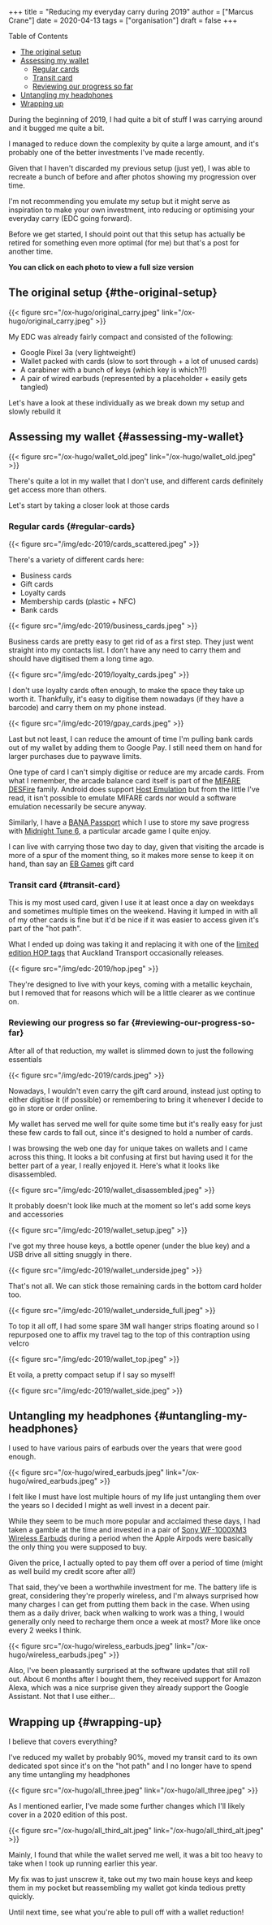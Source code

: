 +++
title = "Reducing my everyday carry during 2019"
author = ["Marcus Crane"]
date = 2020-04-13
tags = ["organisation"]
draft = false
+++

<div class="ox-hugo-toc toc">
<div></div>

<div class="heading">Table of Contents</div>

- [The original setup](#the-original-setup)
- [Assessing my wallet](#assessing-my-wallet)
    - [Regular cards](#regular-cards)
    - [Transit card](#transit-card)
    - [Reviewing our progress so far](#reviewing-our-progress-so-far)
- [Untangling my headphones](#untangling-my-headphones)
- [Wrapping up](#wrapping-up)

</div>
<!--endtoc-->

During the beginning of 2019, I had quite a bit of stuff I was carrying around and it bugged me quite a bit.

I managed to reduce down the complexity by quite a large amount, and it's probably one of the better investments I've made recently.

Given that I haven't discarded my previous setup (just yet), I was able to recreate a bunch of before and after photos showing my progression over time.

I'm not recommending you emulate my setup but it might serve as inspiration to make your own investment, into reducing or optimising your everyday carry (EDC going forward).

Before we get started, I should point out that this setup has actually be retired for something even more optimal (for me) but that's a post for another time.

**You can click on each photo to view a full size version**


## The original setup {#the-original-setup}

{{< figure src="/ox-hugo/original_carry.jpeg" link="/ox-hugo/original_carry.jpeg" >}}

My EDC was already fairly compact and consisted of the following:

-   Google Pixel 3a (very lightweight!)
-   Wallet packed with cards (slow to sort through + a lot of unused cards)
-   A carabiner with a bunch of keys (which key is which?!)
-   A pair of wired earbuds (represented by a placeholder + easily gets tangled)

Let's have a look at these individually as we break down my setup and slowly rebuild it


## Assessing my wallet {#assessing-my-wallet}

{{< figure src="/ox-hugo/wallet_old.jpeg" link="/ox-hugo/wallet_old.jpeg" >}}

There's quite a lot in my wallet that I don't use, and different cards definitely get access more than others.

Let's start by taking a closer look at those cards


### Regular cards {#regular-cards}

{{< figure src="/img/edc-2019/cards_scattered.jpeg" >}}

There's a variety of different cards here:

-   Business cards
-   Gift cards
-   Loyalty cards
-   Membership cards (plastic + NFC)
-   Bank cards

{{< figure src="/img/edc-2019/business_cards.jpeg" >}}

Business cards are pretty easy to get rid of as a first step. They just went straight into my contacts list. I don't have any need to carry them and should have digitised them a long time ago.

{{< figure src="/img/edc-2019/loyalty_cards.jpeg" >}}

I don't use loyalty cards often enough, to make the space they take up worth it. Thankfully, it's easy to digitise them nowadays (if they have a barcode) and carry them on my phone instead.

{{< figure src="/img/edc-2019/gpay_cards.jpeg" >}}

Last but not least, I can reduce the amount of time I'm pulling bank cards out of my wallet by adding them to Google Pay. I still need them on hand for larger purchases due to paywave limits.

One type of card I can't simply digitise or reduce are my arcade cards. From what I remember, the arcade balance card itself is part of the [MIFARE DESFire](https://www.mifare.net/en/products/chip-card-ics/mifare-desfire/) family. Android does support [Host Emulation](https://developer.android.com/guide/topics/connectivity/nfc/hce) but from the little I've read, it isn't possible to emulate MIFARE cards nor would a software emulation necessarily be secure anyway.

Similarly, I have a [BANA Passport](https://www.bandainamcoid.com/banapassport/en/) which I use to store my save progress with [Midnight Tune 6](https://wanganmaxi-official.com/wanganmaxi6/en/special/001.php), a particular arcade game I quite enjoy.

I can live with carrying those two day to day, given that visiting the arcade is more of a spur of the moment thing, so it makes more sense to keep it on hand, than say an [EB Games](https://www.ebgames.co.nz) gift card


### Transit card {#transit-card}

This is my most used card, given I use it at least once a day on weekdays and sometimes multiple times on the weekend. Having it lumped in with all of my other cards is fine but it'd be nice if it was easier to access given it's part of the "hot path".

What I ended up doing was taking it and replacing it with one of the [limited edition HOP tags](https://at.govt.nz/bus-train-ferry/at-hop-card/buy-at-hop-card/buy-an-at-hop-key-tag/) that Auckland Transport occasionally releases.

{{< figure src="/img/edc-2019/hop.jpeg" >}}

They're designed to live with your keys, coming with a metallic keychain, but I removed that for reasons which will be a little clearer as we continue on.


### Reviewing our progress so far {#reviewing-our-progress-so-far}

After all of that reduction, my wallet is slimmed down to just the following essentials

{{< figure src="/img/edc-2019/cards.jpeg" >}}

Nowadays, I wouldn't even carry the gift card around, instead just opting to either digitise it (if possible) or remembering to bring it whenever I decide to go in store or order online.

My wallet has served me well for quite some time but it's really easy for just these few cards to fall out, since it's designed to hold a number of cards.

I was browsing the web one day for unique takes on wallets and I came across this thing. It looks a bit confusing at first but having used it for the better part of a year, I really enjoyed it. Here's what it looks like disassembled.

{{< figure src="/img/edc-2019/wallet_disassembled.jpeg" >}}

It probably doesn't look like much at the moment so let's add some keys and accessories

{{< figure src="/img/edc-2019/wallet_setup.jpeg" >}}

I've got my three house keys, a bottle opener (under the blue key) and a USB drive all sitting snuggly in there.

{{< figure src="/img/edc-2019/wallet_underside.jpeg" >}}

That's not all. We can stick those remaining cards in the bottom card holder too.

{{< figure src="/img/edc-2019/wallet_underside_full.jpeg" >}}

To top it all off, I had some spare 3M wall hanger strips floating around so I repurposed one to affix my travel tag to the top of this contraption using velcro

{{< figure src="/img/edc-2019/wallet_top.jpeg" >}}

Et voila, a pretty compact setup if I say so myself!

{{< figure src="/img/edc-2019/wallet_side.jpeg" >}}


## Untangling my headphones {#untangling-my-headphones}

I used to have various pairs of earbuds over the years that were good enough.

{{< figure src="/ox-hugo/wired_earbuds.jpeg" link="/ox-hugo/wired_earbuds.jpeg" >}}

I felt like I must have lost multiple hours of my life just untangling them over the years so I decided I might as well invest in a decent pair.

While they seem to be much more popular and acclaimed these days, I had taken a gamble at the time and invested in a pair of [Sony WF-1000XM3 Wireless Earbuds](https://www.mightyape.co.nz/product/sony-wf-1000xm3-industry-leading-noise-canceling-truly-wireless-earbuds-black/30990778) during a period when the Apple Airpods were basically the only thing you were supposed to buy.

Given the price, I actually opted to pay them off over a period of time (might as well build my credit score after all!)

That said, they've been a worthwhile investment for me. The battery life is great, considering they're properly wireless, and I'm always surprised how many charges I can get from putting them back in the case. When using them as a daily driver, back when walking to work was a thing, I would generally only need to recharge them once a week at most? More like once every 2 weeks I think.

{{< figure src="/ox-hugo/wireless_earbuds.jpeg" link="/ox-hugo/wireless_earbuds.jpeg" >}}

Also, I've been pleasantly surprised at the software updates that still roll out. About 6 months after I bought them, they received support for Amazon Alexa, which was a nice surprise given they already support the Google Assistant. Not that I use either...


## Wrapping up {#wrapping-up}

I believe that covers everything?

I've reduced my wallet by probably 90%, moved my transit card to its own dedicated spot since it's on the "hot path" and I no longer have to spend any time untangling my headphones

{{< figure src="/ox-hugo/all_three.jpeg" link="/ox-hugo/all_three.jpeg" >}}

As I mentioned earlier, I've made some further changes which I'll likely cover in a 2020 edition of this post.

{{< figure src="/ox-hugo/all_third_alt.jpeg" link="/ox-hugo/all_third_alt.jpeg" >}}

Mainly, I found that while the wallet served me well, it was a bit too heavy to take when I took up running earlier this year.

My fix was to just unscrew it, take out my two main house keys and keep them in my pocket but reassembling my wallet got kinda tedious pretty quickly.

Until next time, see what you're able to pull off with a wallet reduction!
